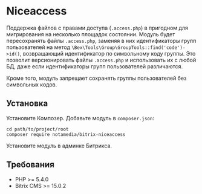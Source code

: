 # Niceaccess

Поддержка файлов с правами доступа (`.access.php`) в пригодном для мигрирования на несколько площадок состоянии. 
Модуль будет пересохранять файлы `.access.php`, заменяя в них идентификаторы групп пользователей на метод 
`\Bex\Tools\Group\GroupTools::find('code')->id()`, возвращающий идентификатор по символьному коду группы. Это позволит версионировать
файлы `.access.php` и использовать их с любой БД, даже если идентификаторы групп пользователей различаются.

Кроме того, модуль запрещает сохранять группы пользователей без символьных кодов.

## Установка

Установите Композер. Добавьте модуль в `composer.json`:

```
cd path/to/project/root
composer require notamedia/bitrix-niceaccess
```

Установите модуль в админке Битрикса.

## Требования

* PHP >= 5.4.0
* Bitrix CMS >= 15.0.2